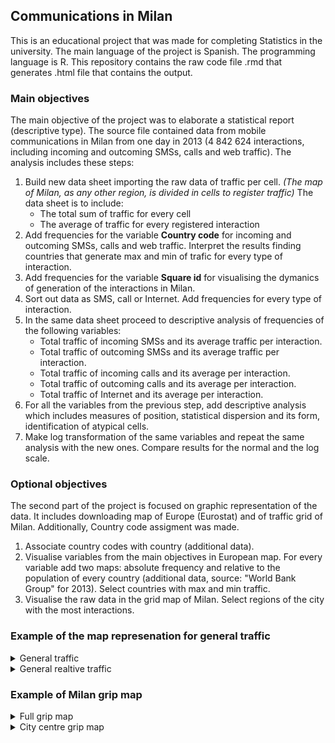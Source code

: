 ## Communications in Milan

This is an educational project that was made for completing Statistics in the university. The main language of the project is Spanish. The programming language is R.
This repository contains the raw code file .rmd that generates .html file that contains the output.

### Main objectives

The main objective of the project was to elaborate a statistical report (descriptive type). The source file contained data from mobile communications in Milan from one day in 2013 (4 842 624 interactions, including incoming and outcoming SMSs, calls and web traffic).
The analysis includes these steps: 
1. Build new data sheet importing the raw data of traffic per cell. *(The map of Milan, as any other region, is divided in cells to register traffic)* The data sheet is to include:
    - The total sum of traffic for every cell
    - The average of traffic for every registered interaction
2. Add frequencies for the variable **Country code** for incoming and outcoming SMSs, calls and web traffic. Interpret the results finding countries that generate max and min of trafic for every type of interaction.
3. Add frequencies for the variable **Square id** for visualising the dymanics of generation of the interactions in Milan. 
4. Sort out data as SMS, call or Internet. Add frequencies for every type of interaction.  
5. In the same data sheet proceed to descriptive analysis of frequencies of the following variables:
    - Total traffic of incoming SMSs and its average traffic per interaction.
    - Total traffic of outcoming SMSs and its average traffic per interaction.
    - Total traffic of incoming calls and its average per interaction.
    - Total traffic of outcoming calls and its average per interaction.
    - Total traffic of Internet and its average per interaction.
6. For all the variables from the previous step, add descriptive analysis which includes measures of position, statistical dispersion and its form, identification of atypical cells.
7. Make log transformation of the same variables and repeat the same analysis with the new ones. Compare results for the normal and the log scale.  

### Optional objectives

The second part of the project is focused on graphic representation of the data. It includes downloading map of Europe (Eurostat) and of traffic grid of Milan. Additionally, Country code assigment was made.
1. Associate country codes with country (additional data).
2. Visualise variables from the main objectives in European map. For every variable add two maps: absolute frequency and relative to the population of every country (additional data, source: "World Bank Group" for 2013). Select countries with max and min traffic.
3. Visualise the raw data in the grid map of Milan. Select regions of the city with the most interactions.

### Example of the map represenation for general traffic
<details>
  <summary>General traffic</summary>
<img src="https://user-images.githubusercontent.com/98690010/199957591-b15f6e63-e21d-4294-a508-3ee89de9e5dd.png" />
</details>

<details>
  <summary>General realtive traffic</summary>
<img src="https://user-images.githubusercontent.com/98690010/199957774-d35045ee-2ea7-407a-a244-b67cf3e723f1.png" />
</details>

### Example of Milan grip map

<details>
  <summary>Full grip map</summary>
<img src="https://user-images.githubusercontent.com/98690010/199958777-76e1d53e-a7c0-40fb-8f80-441441544649.png" />
</details>

<details>
  <summary>City centre grip map</summary>
<img src="https://user-images.githubusercontent.com/98690010/199959021-85417cf1-29db-46ae-acf2-efbf367393d6.png" />
</details>
